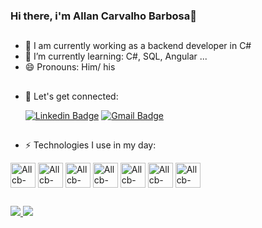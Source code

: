 ### Hi there, i'm Allan Carvalho Barbosa👋

##

- 🔭 I am currently working as a backend developer in C#
- 🌱 I’m currently learning: C#, SQL, Angular ...
- 😄 Pronouns: Him/ his

##

- 👯 Let's get connected:

  [![Linkedin Badge](https://img.shields.io/badge/-LinkedIn-blue?style=for-the-badge&logo=linkedin&logoColor=white)](https://www.linkedin.com/in/allan-carvalho-barbosa-023191126/) [![Gmail Badge](https://ssl.gstatic.com/ui/v1/icons/mail/rfr/logo_gmail_lockup_dark_1x_r2.png)](mailto:allancbarbosa@gmail.com)

##

- ⚡  Technologies I use in my day:

<div>
  <img align="center" alt="Allcb-Csharp" heiht="30" width="40" src="https://cdn.jsdelivr.net/gh/devicons/devicon/icons/csharp/csharp-original.svg"/> 
  <img align="center" alt="Allcb-DOT-NET" heiht="30" width="40" src="https://cdn.jsdelivr.net/gh/devicons/devicon/icons/dot-net/dot-net-plain-wordmark.svg"/>
  <img align="center" alt="Allcb-AZURE" heiht="30" width="40" src="https://cdn.jsdelivr.net/gh/devicons/devicon/icons/azure/azure-original.svg"/>
  <img align="center" alt="Allcb-GITLAB" heiht="30" width="40" src="https://cdn.jsdelivr.net/gh/devicons/devicon/icons/gitlab/gitlab-original.svg" />
  <img align="center" alt="Allcb-SQL-SERVE" heiht="30" width="40" src="https://www.freeiconspng.com/uploads/sql-server-icon-png-8.png" />  
  <img align="center" alt="Allcb-HTML" heiht="30" width="40" src="https://cdn.jsdelivr.net/gh/devicons/devicon/icons/html5/html5-original.svg"/>
  <img align="center" alt="Allcb-CSS" heiht="30" width="40" src="https://cdn.jsdelivr.net/gh/devicons/devicon/icons/css3/css3-original.svg"/>
  </div>
  
  ##
  
<div>
  <a href="https://github.com/Allcb">
  <img heiht="180cm" src="https://github-readme-stats.vercel.app/api?username=Allcb&show_icons=true&theme=radical&include_all_commits=true&count_private=true"/>
  <img heiht="180cm" src="https://github-readme-stats.vercel.app/api/top-langs/?username=Allcb&layout=compact&langs_count=16&theme=radical"/>
</div>
  
  ##

<!--
**Allcb/Allcb** is a ✨ _special_ ✨ repository because its `README.md` (this file) appears on your GitHub profile.

Here are some ideas to get you started:

- 🔭 I’m currently working on ...
- 🌱 I’m currently learning ...
- 👯 I’m looking to collaborate on ...
- 🤔 I’m looking for help with ...
- 💬 Ask me about ...
- 📫 How to reach me: ...
- 😄 Pronouns: ...
- ⚡ Fun fact: ...
-->

